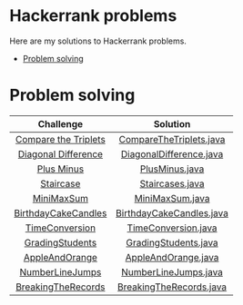 # Hackerrank problems
Here are my solutions to Hackerrank problems.

* [Problem solving](#problem-solving)

# Problem solving

|                                                           Challenge                                                           |                                      Solution                                       |
|:-----------------------------------------------------------------------------------------------------------------------------:|:-----------------------------------------------------------------------------------:|
|         [Compare the Triplets](https://www.hackerrank.com/challenges/compare-the-triplets/problem?isFullScreen=true)          |  [CompareTheTriplets.java](./src/main/java/problemSolving/CompareTheTriplets.java)  | 
|          [Diagonal Difference](https://www.hackerrank.com/challenges/diagonal-difference/problem?isFullScreen=true)           |  [DiagonalDifference.java](./src/main/java/problemSolving/DiagonalDifference.java)  |
|                   [Plus Minus](https://www.hackerrank.com/challenges/plus-minus/problem?isFullScreen=true)                    |           [PlusMinus.java](./src/main/java/problemSolving/PlusMinus.java)           |
|                    [Staircase](https://www.hackerrank.com/challenges/staircase/problem?isFullScreen=true)                     |          [Staircases.java](./src/main/java/problemSolving/Staircases.java)          |
|                  [MiniMaxSum](https://www.hackerrank.com/challenges/mini-max-sum/problem?isFullScreen=true)                   |          [MiniMaxSum.java](./src/main/java/problemSolving/MiniMaxSum.java)          |
|         [BirthdayCakeCandles](https://www.hackerrank.com/challenges/birthday-cake-candles/problem?isFullScreen=true)          | [BirthdayCakeCandles.java](./src/main/java/problemSolving/BirthdayCakeCandles.java) |
|               [TimeConversion](https://www.hackerrank.com/challenges/time-conversion/problem?isFullScreen=true)               |      [TimeConversion.java](./src/main/java/problemSolving/TimeConversion.java)      |
|                  [GradingStudents](https://www.hackerrank.com/challenges/grading/problem?isFullScreen=true)                   |     [GradingStudents.java](./src/main/java/problemSolving/GradingStudents.java)     |
| [AppleAndOrange](https://www.hackerrank.com/challenges/apple-and-orange/problem?isFullScreen=true&h_r=next-challenge&h_v=zen) |      [AppleAndOrange.java](./src/main/java/problemSolving/AppleAndOrange.java)      |
|                  [NumberLineJumps](https://www.hackerrank.com/challenges/kangaroo/problem?isFullScreen=true)                  |     [NumberLineJumps.java](./src/main/java/problemSolving/NumberLineJumps.java)     |
|     [BreakingTheRecords](https://www.hackerrank.com/challenges/breaking-best-and-worst-records/problem?isFullScreen=true)     |  [BreakingTheRecords.java](./src/main/java/problemSolving/BreakingTheRecords.java)  |